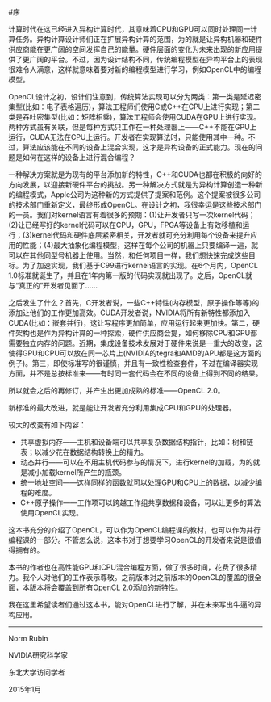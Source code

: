 #序

计算时代在这已经进入异构计算时代，其意味着CPU和GPU可以同时处理同一计算任务。异构计算设计师们正在扩展异构计算的范围，为的就是让异构机器和硬件供应商能在更广阔的空间发挥自己的能量。硬件层面的变化为未来出现的新应用提供了更广阔的平台。不过，因为设计结构不同，传统编程模型在异构平台上的表现很难令人满意，这样就意味着要对新的编程模型进行学习，例如OpenCL中的编程模型。

OpenCL设计之初，设计们注意到，传统算法实现可以分为两类：第一类是延迟密集型(比如：电子表格遍历)，算法工程师们使用C或C++在CPU上进行实现；第二类是吞吐密集型(比如：矩阵相乘)，算法工程师会使用CUDA在GPU上进行实现。两种方式虽有关联，但是每种方式只工作在一种处理器上——C++不能在GPU上运行，CUDA无法在CPU上运行。开发者在实现算法时，只能使用其中一种。不过，算法应该能在不同的设备上混合实现，这才是异构设备的正式能力。现在的问题是如何在这样的设备上进行混合编程？

一种解决方案就是为现有的平台添加新的特性，C++和CUDA也都在积极的向好的方向发展，以迎接新硬件平台的挑战。另一种解决方式就是为异构计算创造一种新的编程模式，Apple公司为这种新的方式提供了提案和范例。这个提案被很多公司的技术部门重新定义，最终形成OpenCL。在设计之初，我很幸运是这些技术部门的一员。我们对kernel语言有着很多的预期：(1)让开发者只写一次kernel代码；(2)让已经写好的kernel代码可以在CPU，GPU，FPGA等设备上有效移植和运行；(3)kernel代码和硬件底层紧密相关，开发者就可充分利用每个设备来提升应用的性能；(4)最大抽象化编程模型，这样在每个公司的机器上只要编译一遍，就可以在其他同型号机器上使用。当然，和任何项目一样，我们想快速完成这些目标。为了加速实现，我们基于C99进行kernel语言的实现。在6个月内，OpenCL 1.0标准就诞生了，并且在1年内第一版的代码实现就出现了。之后，OpenCL就与“真正的”开发者见面了……

之后发生了什么？首先，C开发者说，一些C++特性(内存模型，原子操作等等)的添加让他们的工作更加高效。CUDA开发者说，NVIDIA将所有新特性都添加入CUDA(比如：嵌套并行)，这让写程序更加简单，应用运行起来更加快。第二，硬件架构也是作为异构计算的一种探索，硬件供应商会提，如何移除CPU和GPU都需要独立内存的问题。近期，集成设备技术发展对于硬件来说是一重大的改变，这使得GPU和CPU可以放在同一芯片上(NVIDIA的tegra和AMD的APU都是这方面的例子)。第三，即使标准写的很谨慎，并且有一致性检查套件，不过在编译器实现方面，并不是总按标准来——有时同一套代码会在不同的设备上得到不同的结果。

所以就会之后的再修订，并产生出更加成熟的标准——OpenCL 2.0。

新标准的最大改进，就是能让开发者充分利用集成CPU和GPU的处理器。

较大的改变有如下内容：

- 共享虚拟内存——主机和设备端可以共享复杂数据结构指针，比如：树和链表；以减少花在数据结构转换上的精力。
- 动态并行——可以在不用主机代码参与的情况下，进行kernel的加载，为的就是减小加载kernel所产生的瓶颈。
- 统一地址空间——这样同样的函数就可以处理GPU和CPU上的数据，以减少编程的难度。
- C++原子操作——工作项可以跨越工作组共享数据和设备，可以让更多的算法使用OpenCL实现。

这本书充分的介绍了OpenCL，可以作为OpenCL编程课的教材，也可以作为并行编程课的一部分。不管怎么说，这本书对于想要学习OpenCL的开发者来说是很值得拥有的。

本书的作者也在高性能GPU和CPU混合编程方面，做了很多时间，花费了很多精力。我个人对他们的工作表示尊敬。之前版本对之前版本的OpenCL的覆盖的很全面，本版本将会覆盖到所有OpenCL 2.0添加的新特性。

我在这里希望读者们通过这本书，能对OpenCL进行了解，并在未来写出牛逼的异构应用。

------------------

Norm Rubin

NVIDIA研究科学家

东北大学访问学者

2015年1月




